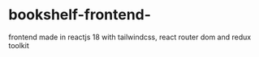 # bookshelf-frontend-
frontend made in reactjs 18 with tailwindcss, react router dom and redux toolkit 

